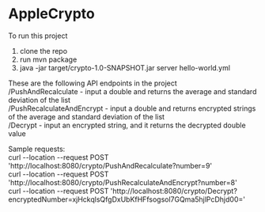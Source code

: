 # AppleCrypto
To run this project   
1. clone the repo  
2. run mvn package  
3. java -jar target/crypto-1.0-SNAPSHOT.jar server hello-world.yml  
   
These are the following API endpoints in the project  
/PushAndRecalculate - input a double and returns the average and standard deviation of the list  
/PushRecalculateAndEncrypt - input a double and returns encrypted strings of the average and standard deviation of the list  
/Decrypt - input an encrypted string, and it returns the decrypted double value  

Sample requests:  
curl --location --request POST 'http://localhost:8080/crypto/PushAndRecalculate?number=9'  
curl --location --request POST 'http://localhost:8080/crypto/PushRecalculateAndEncrypt?number=8'   
curl --location --request POST 'http://localhost:8080/crypto/Decrypt?encryptedNumber=xjHckqlsQfgDxUbKfHFfsogsol7GQma5hjlPcDhjd00='  
